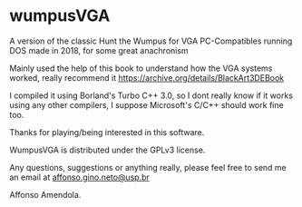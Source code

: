 # wumpusVGA
A version of the classic Hunt the Wumpus for VGA PC-Compatibles running DOS made in 2018, for some great anachronism

Mainly used the help of this book to understand how the VGA systems worked, really recommend it https://archive.org/details/BlackArt3DEBook

I compiled it using Borland's Turbo C++ 3.0, so I dont really know if it works using any other compilers, I suppose Microsoft's C/C++ should work fine too.

Thanks for playing/being interested in this software.

WumpusVGA is distributed under the GPLv3 license.

Any questions, suggestions or anything really, please feel free to send me an email at
affonso.gino.neto@usp.br

Affonso Amendola.
